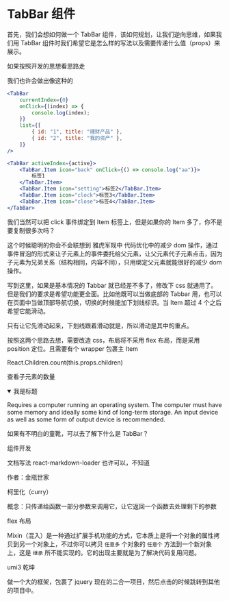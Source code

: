 # TabBar 组件

首先，我们会想如何做一个 TabBar 组件，该如何规划，让我们逆向思维，如果我们用 TabBar 组件时我们希望它是怎么样的写法以及需要传递什么值（props）来展示。

如果按照开发的思想看思路走

我们也许会做出像这种的

```jsx
<TabBar
    currentIndex={0}
    onClick={(index) => {
        console.log(index);
    }}
    list={[
        { id: "1", title: "理财产品" },
        { id: "2", title: "我的资产" },
    ]}
/>
```

```jsx
<TabBar activeIndex={active}>
    <TabBar.Item icon="back" onClick={() => console.log("aa")}>
        标签1
    </TabBar.Item>
    <TabBar.Item icon="setting">标签2</TabBar.Item>
    <TabBar.Item icon="clock">标签3</TabBar.Item>
    <TabBar.Item icon="close">标签4</TabBar.Item>
</TabBar>
```

我们当然可以把 click 事件绑定到 Item 标签上，但是如果你的 Item 多了，你不是要复制很多次吗？

这个时候聪明的你会不会联想到 雅虎军规中 代码优化中的减少 dom 操作，通过事件冒泡的形式来让子元素上的事件委托给父元素，让父元素代子元素点击，因为子元素为兄弟关系（结构相同，内容不同），只用绑定父元素就能很好的减少 dom 操作。

写到这里，如果是基本情况的 Tabbar 就已经差不多了，修改下 css 就通用了。但是我们的要求是希望功能更全面。比如他既可以当做底部的 Tabbar 用，也可以在页面中当做顶部导航切换，切换的时候能加下划线标识。当 Item 超过 4 个之后希望它能滑动。

只有让它先滑动起来，下划线跟着滑动就是，所以滑动是其中的重点。

按照这两个思路去想，需要改造 css，布局将不采用 flex 布局，而是采用 position 定位。且需要有个 wrapper 包裹主 Item

React.Children.count(this.props.children)

查看子元素的数量

<details open>
    <summary> 我是标题</summary>
    <p>Requires a computer running an operating system. The computer
  must have some memory and ideally some kind of long-term storage.
  An input device as well as some form of output device is
  recommended.</p>
</details>

如果有不明白的童靴，可以去了解下什么是 TabBar？

组件开发

文档写法 react-markdown-loader 也许可以，不知道

作者：金瓶世家

柯里化（curry）

概念：只传递给函数一部分参数来调用它，让它返回一个函数去处理剩下的参数

flex 布局

Mixin（混入）是一种通过扩展手机功能的方式，它本质上是将一个对象的属性拷贝到另一个对象上，不过你可以拷贝 `任意多` 个对象的 `任意个` 方法到一个新对象上，这是 `继承` 所不能实现的。它的出现主要就是为了解决代码复用问题。

umi3 乾坤

做一个大的框架，包裹了 jquery 现在的二合一项目，然后点击的时候跳转到其他的项目中。
